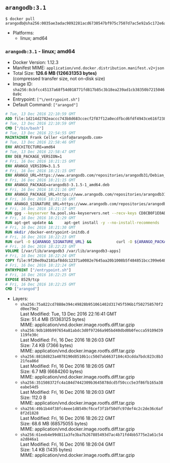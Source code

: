 ## `arangodb:3.1`

```console
$ docker pull arangodb@sha256:0035ae3adac9892281acd6730547bf975c7507d7ac5e92a5c172e6afe423d2ec
```

-	Platforms:
	-	linux; amd64

### `arangodb:3.1` - linux; amd64

-	Docker Version: 1.12.3
-	Manifest MIME: `application/vnd.docker.distribution.manifest.v2+json`
-	Total Size: **126.6 MB (126631353 bytes)**  
	(compressed transfer size, not on-disk size)
-	Image ID: `sha256:8cbfcc45137a68f54d018771fd817b85c3b18ea239ad1cb38350b72150460a9c`
-	Entrypoint: `["\/entrypoint.sh"]`
-	Default Command: `["arangod"]`

```dockerfile
# Tue, 13 Dec 2016 22:10:59 GMT
ADD file:1d214d2782eaccc743b8d683ccecf2f87f12a0ecdfbcd6fdf4943ce616f23870 in / 
# Tue, 13 Dec 2016 22:10:59 GMT
CMD ["/bin/bash"]
# Tue, 13 Dec 2016 22:54:55 GMT
MAINTAINER Frank Celler <info@arangodb.com>
# Tue, 13 Dec 2016 22:58:46 GMT
ENV ARCHITECTURE=amd64
# Tue, 13 Dec 2016 22:58:47 GMT
ENV DEB_PACKAGE_VERSION=1
# Fri, 16 Dec 2016 18:21:15 GMT
ENV ARANGO_VERSION=3.1.5
# Fri, 16 Dec 2016 18:21:15 GMT
ENV ARANGO_URL=https://www.arangodb.com/repositories/arangodb31/Debian_8.0
# Fri, 16 Dec 2016 18:21:15 GMT
ENV ARANGO_PACKAGE=arangodb3-3.1.5-1_amd64.deb
# Fri, 16 Dec 2016 18:21:16 GMT
ENV ARANGO_PACKAGE_URL=https://www.arangodb.com/repositories/arangodb31/Debian_8.0/amd64/arangodb3-3.1.5-1_amd64.deb
# Fri, 16 Dec 2016 18:21:16 GMT
ENV ARANGO_SIGNATURE_URL=https://www.arangodb.com/repositories/arangodb31/Debian_8.0/amd64/arangodb3-3.1.5-1_amd64.deb.asc
# Fri, 16 Dec 2016 18:21:17 GMT
RUN gpg --keyserver ha.pool.sks-keyservers.net --recv-keys CD8CB0F1E0AD5B52E93F41E7EA93F5E56E751E9B
# Fri, 16 Dec 2016 18:21:29 GMT
RUN apt-get update &&     apt-get install -y --no-install-recommends         libjemalloc1 	libsnappy1         ca-certificates         pwgen         curl     &&     rm -rf /var/lib/apt/lists/*
# Fri, 16 Dec 2016 18:21:30 GMT
RUN mkdir /docker-entrypoint-initdb.d
# Fri, 16 Dec 2016 18:22:23 GMT
RUN curl -O ${ARANGO_SIGNATURE_URL} &&           curl -O ${ARANGO_PACKAGE_URL} &&             gpg --verify ${ARANGO_PACKAGE}.asc &&     (echo arangodb3 arangodb3/password password test | debconf-set-selections) &&     (echo arangodb3 arangodb3/password_again password test | debconf-set-selections) &&     DEBIAN_FRONTEND="noninteractive" dpkg -i ${ARANGO_PACKAGE} &&     rm -rf /var/lib/arangodb3/* &&     sed -ri         -e 's!127\.0\.0\.1!0.0.0.0!g'         -e 's!^(file\s*=).*!\1 -!'         -e 's!^#\s*uid\s*=.*!uid = arangodb!'         -e 's!^#\s*gid\s*=.*!gid = arangodb!'         /etc/arangodb3/arangod.conf     &&     DEBIAN_FRONTEND="noninteractive" apt-get purge -y --auto-remove ca-certificates &&     rm -f ${ARANGO_PACKAGE}*
# Fri, 16 Dec 2016 18:22:23 GMT
VOLUME [/var/lib/arangodb3 /var/lib/arangodb3-apps]
# Fri, 16 Dec 2016 18:22:24 GMT
COPY file:9f20ed9a2181af8ddc12371a0082e7645aa20b1008b5f484851bcc399e64801e in /entrypoint.sh 
# Fri, 16 Dec 2016 18:22:24 GMT
ENTRYPOINT ["/entrypoint.sh"]
# Fri, 16 Dec 2016 18:22:25 GMT
EXPOSE 8529/tcp
# Fri, 16 Dec 2016 18:22:25 GMT
CMD ["arangod"]
```

-	Layers:
	-	`sha256:75a822cd7888e394c49828b951061402d31745f596b1f502758570f2d0ee79e2`  
		Last Modified: Tue, 13 Dec 2016 22:16:41 GMT  
		Size: 51.4 MB (51363125 bytes)  
		MIME: application/vnd.docker.image.rootfs.diff.tar.gzip
	-	`sha256:9db180b997654a81abdc3d0f97266a905bd40dbd0b0fecca59109d39119fe30c`  
		Last Modified: Fri, 16 Dec 2016 18:26:03 GMT  
		Size: 7.4 KB (7366 bytes)  
		MIME: application/vnd.docker.image.rootfs.diff.tar.gzip
	-	`sha256:8818d823a4078190d8510b1cc50d7ab6637184c43cdda7bdc823c8b321fea86d`  
		Last Modified: Fri, 16 Dec 2016 18:26:05 GMT  
		Size: 6.7 MB (6684260 bytes)  
		MIME: application/vnd.docker.image.rootfs.diff.tar.gzip
	-	`sha256:351508372fc4a184d7442309b3645878dcd5f50ccc5e3f86fb165a38eabe54d5`  
		Last Modified: Fri, 16 Dec 2016 18:26:03 GMT  
		Size: 112.0 B  
		MIME: application/vnd.docker.image.rootfs.diff.tar.gzip
	-	`sha256:49b1b44f38fc4eee1d8549cf6cef3f1bf50dfc97def4c2c2de36c6af8f2d1828`  
		Last Modified: Fri, 16 Dec 2016 18:26:22 GMT  
		Size: 68.6 MB (68575055 bytes)  
		MIME: application/vnd.docker.image.rootfs.diff.tar.gzip
	-	`sha256:61eeb4e99d811a3fe3ba7b267885493d7ac4b71fd4bb5775e2a61c54a2d846a1`  
		Last Modified: Fri, 16 Dec 2016 18:26:04 GMT  
		Size: 1.4 KB (1435 bytes)  
		MIME: application/vnd.docker.image.rootfs.diff.tar.gzip
